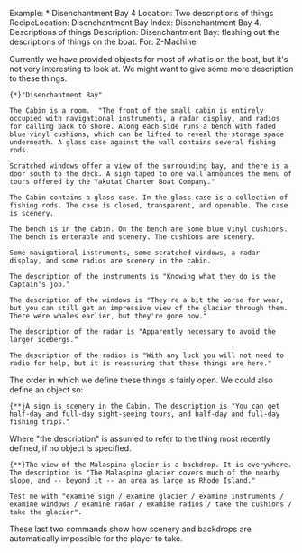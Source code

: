Example: * Disenchantment Bay 4
Location: Two descriptions of things
RecipeLocation: Disenchantment Bay
Index: Disenchantment Bay 4. Descriptions of things
Description: Disenchantment Bay: fleshing out the descriptions of things on the boat.
For: Z-Machine

  
Currently we have provided objects for most of what is on the boat, but it's not very interesting to look at. We might want to give some more description to these things.

  

``` inform7
{*}"Disenchantment Bay"

The Cabin is a room.  "The front of the small cabin is entirely occupied with navigational instruments, a radar display, and radios for calling back to shore. Along each side runs a bench with faded blue vinyl cushions, which can be lifted to reveal the storage space underneath. A glass case against the wall contains several fishing rods.

Scratched windows offer a view of the surrounding bay, and there is a door south to the deck. A sign taped to one wall announces the menu of tours offered by the Yakutat Charter Boat Company."

The Cabin contains a glass case. In the glass case is a collection of fishing rods. The case is closed, transparent, and openable. The case is scenery.

The bench is in the cabin. On the bench are some blue vinyl cushions. The bench is enterable and scenery. The cushions are scenery.

Some navigational instruments, some scratched windows, a radar display, and some radios are scenery in the cabin.

The description of the instruments is "Knowing what they do is the Captain's job."

The description of the windows is "They're a bit the worse for wear, but you can still get an impressive view of the glacier through them. There were whales earlier, but they're gone now."

The description of the radar is "Apparently necessary to avoid the larger icebergs."

The description of the radios is "With any luck you will not need to radio for help, but it is reassuring that these things are here."
```

  
The order in which we define these things is fairly open. We could also define an object so:

  

``` inform7
{**}A sign is scenery in the Cabin. The description is "You can get half-day and full-day sight-seeing tours, and half-day and full-day fishing trips."
```

  
Where "the description" is assumed to refer to the thing most recently defined, if no object is specified.

  

``` inform7
{**}The view of the Malaspina glacier is a backdrop. It is everywhere. The description is "The Malaspina glacier covers much of the nearby slope, and -- beyond it -- an area as large as Rhode Island."

Test me with "examine sign / examine glacier / examine instruments / examine windows / examine radar / examine radios / take the cushions / take the glacier".
```

  
These last two commands show how scenery and backdrops are automatically impossible for the player to take.

